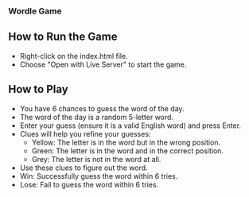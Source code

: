 ### Wordle Game

## How to Run the Game
* Right-click on the index.html file.
* Choose "Open with Live Server" to start the game.

## How to Play
* You have 6 chances to guess the word of the day.
* The word of the day is a random 5-letter word.
* Enter your guess (ensure it is a valid English word) and press Enter.
* Clues will help you refine your guesses:
    * Yellow: The letter is in the word but in the wrong position.
    * Green: The letter is in the word and in the correct position.
    * Grey: The letter is not in the word at all.
* Use these clues to figure out the word.
* Win: Successfully guess the word within 6 tries.
* Lose: Fail to guess the word within 6 tries.